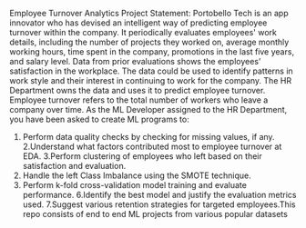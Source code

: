 Employee Turnover Analytics
Project Statement:
Portobello Tech is an app innovator who has devised an intelligent way of predicting employee turnover within the company. It periodically evaluates employees' work details, including the number of projects they worked on, average monthly working hours, time spent in the company, promotions in the last five years, and salary level.
Data from prior evaluations shows the employees’ satisfaction in the workplace. The data could be used to identify patterns in work style and their interest in continuing to work for the company.
The HR Department owns the data and uses it to predict employee turnover. Employee turnover refers to the total number of workers who leave a company over time.
As the ML Developer assigned to the HR Department, you have been asked to create ML programs to:
1. Perform data quality checks by checking for missing values, if any.
2.Understand what factors contributed most to employee turnover at EDA.
3.Perform clustering of employees who left based on their satisfaction and evaluation.
4. Handle the left Class Imbalance using the SMOTE technique.
5. Perform k-fold cross-validation model training and evaluate performance.
6.Identify the best model and justify the evaluation metrics used.
7.Suggest various retention strategies for targeted employees.This repo consists of end to end ML projects from various popular datasets

